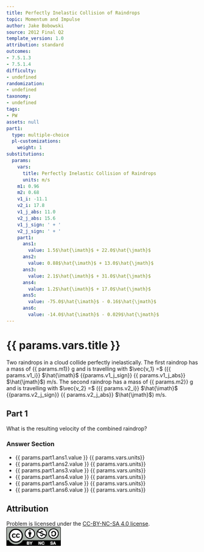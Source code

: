 ```yaml
---
title: Perfectly Inelastic Collision of Raindrops
topic: Momentum and Impulse
author: Jake Bobowski
source: 2012 Final Q2
template_version: 1.0
attribution: standard
outcomes:
- 7.5.1.3
- 7.5.1.4
difficulty:
- undefined
randomization:
- undefined
taxonomy:
- undefined
tags:
- PW
assets: null
part1:
  type: multiple-choice
  pl-customizations:
    weight: 1
substitutions:
  params:
    vars:
      title: Perfectly Inelastic Collision of Raindrops
      units: m/s
    m1: 0.96
    m2: 0.68
    v1_i: -11.1
    v2_i: 17.8
    v1_j_abs: 11.0
    v2_j_abs: 15.6
    v1_j_sign: ' + '
    v2_j_sign: ' + '
    part1:
      ans1:
        value: 1.5$\hat{\imath}$ + 22.0$\hat{\jmath}$
      ans2:
        value: 0.88$\hat{\imath}$ + 13.0$\hat{\jmath}$
      ans3:
        value: 2.1$\hat{\imath}$ + 31.0$\hat{\jmath}$
      ans4:
        value: 1.2$\hat{\imath}$ + 17.0$\hat{\jmath}$
      ans5:
        value: -75.0$\hat{\imath}$ - 0.16$\hat{\jmath}$
      ans6:
        value: -14.0$\hat{\imath}$ - 0.029$\hat{\jmath}$
---
```

# {{ params.vars.title }}
Two raindrops in a cloud collide perfectly inelastically. The first raindrop has a mass of {{ params.m1}} g and is travelling with $\vec{v_1} =$ ({{ params.v1_i}} $\hat{\imath}$ {{params.v1_j_sign}} {{ params.v1_j_abs}} $\hat{\jmath}$) m/s.
The second raindrop has a mass of {{ params.m2}} g and is travelling with $\vec{v_2} =$ ({{ params.v2_i}} $\hat{\imath}$ {{params.v2_j_sign}} {{ params.v2_j_abs}} $\hat{\jmath}$) m/s.

## Part 1

What is the resulting velocity of the combined raindrop?

### Answer Section

- {{ params.part1.ans1.value }} {{ params.vars.units}}
- {{ params.part1.ans2.value }} {{ params.vars.units}}
- {{ params.part1.ans3.value }} {{ params.vars.units}}
- {{ params.part1.ans4.value }} {{ params.vars.units}}
- {{ params.part1.ans5.value }} {{ params.vars.units}}
- {{ params.part1.ans6.value }} {{ params.vars.units}}

## Attribution

Problem is licensed under the [CC-BY-NC-SA 4.0 license](https://creativecommons.org/licenses/by-nc-sa/4.0/).<br> ![The Creative Commons 4.0 license requiring attribution-BY, non-commercial-NC, and share-alike-SA license.](https://raw.githubusercontent.com/firasm/bits/master/by-nc-sa.png)